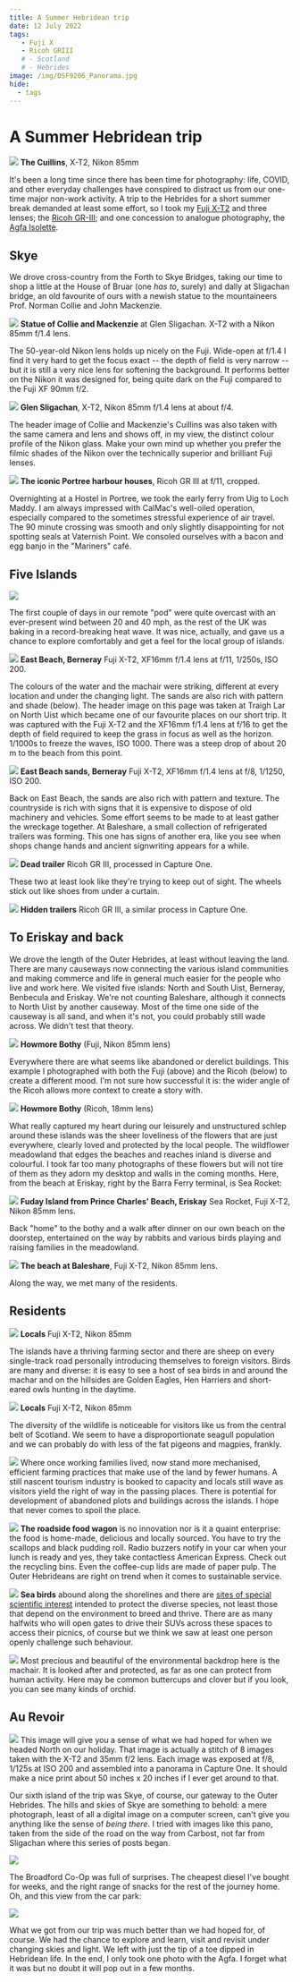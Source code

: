 ```yaml
---
title: A Summer Hebridean trip
date: 12 July 2022
tags:
   - Fuji X
   - Ricoh GRIII
   # - Scotland
   # - Hebrides
image: /img/DSF9206_Panorama.jpg
hide:
  - tags
---
```

# A Summer Hebridean trip
![](/img/DSF9085.jpg)
**The Cuillins**, X-T2, Nikon 85mm

It's been a long time since there has been time for photography: life, COVID, and other everyday challenges have conspired to distract us from our one-time major non-work activity. A trip to the Hebrides for a short summer break demanded at least some effort, so I took my [Fuji X-T2](/_cameras/fuji-x-t2.md) and three lenses; the [Ricoh GR-III](/_cameras/ricoh-gr-iii.md); and one concession to analogue photography, the [Agfa Isolette](/_cameras/afga-isolette.md).

## Skye

We drove cross-country from the Forth to Skye Bridges, taking our time to shop a little at the House of Bruar (one *has to*, surely) and dally at Sligachan bridge, an old favourite of ours with a newish statue to the mountaineers Prof. Norman Collie and John Mackenzie.

![](/img/DSF9090.jpg)
**Statue of Collie and Mackenzie** at Glen Sligachan. X-T2 with a Nikon 85mm f/1.4 lens.

The 50-year-old Nikon lens holds up nicely on the Fuji. Wide-open at f/1.4 I find it very hard to get the focus exact -- the depth of field is very narrow -- but it is still a very nice lens for softening the background. It performs better on the Nikon it was designed for, being quite dark on the Fuji compared to the Fuji XF 90mm f/2.

![](/img/DSF9086.jpg)
**Glen Sligachan**, X-T2, Nikon 85mm f/1.4 lens at about f/4.

The header image of Collie and Mackenzie's Cuillins was also taken with the same camera and lens and shows off, in my view, the distinct colour profile of the Nikon glass. Make your own mind up whether you prefer the filmic shades of the Nikon over the technically superior and brilliant Fuji lenses.

![](/img/R0001279.jpg)
**The iconic Portree harbour houses**, Ricoh GR III at f/11, cropped.

Overnighting at a Hostel in Portree, we took the early ferry from Uig to Loch Maddy. I am always impressed with CalMac's well-oiled operation, especially compared to the sometimes stressful experience of air travel. The 90 minute crossing was smooth and only slightly disappointing for not spotting seals at Vaternish Point. We consoled ourselves with a bacon and egg banjo in the "Mariners" café.

## Five Islands
![](/img/DSF9112.jpg)

The first couple of days in our remote "pod" were quite overcast with an ever-present wind between 20 and 40 mph, as the rest of the UK was baking in a record-breaking heat wave. It was nice, actually, and gave us a chance to explore comfortably and get a feel for the local group of islands. 

![](/img/DSF9100.jpg)
**East Beach, Berneray** Fuji X-T2, XF16mm f/1.4 lens at f/11, 1/250s, ISO 200.

The colours of the water and the machair were striking, different at every location and under the changing light. The sands are also rich with pattern and shade (below). The header image on this page was taken at Traigh Lar on North Uist which became one of our favourite places on our short trip. It was captured with the Fuji X-T2 and the XF16mm f/1.4 lens at f/16 to get the depth of field required to keep the grass in focus as well as the horizon. 1/1000s to freeze the waves, ISO 1000. There was a steep drop of about 20 m to the beach from this point.

![](/img/DSF9095.jpg)
**East Beach sands, Berneray** Fuji X-T2, XF16mm f/1.4 lens at f/8, 1/1250, ISO 200.

Back on East Beach, the sands are also rich with pattern and texture. The countryside is rich with signs that it is expensive to dispose of old machinery and vehicles. Some effort seems to be made to at least gather the wreckage together. At Baleshare, a small collection of refrigerated trailers was forming. This one has signs of another era, like you see when shops change hands and ancient signwriting appears for a while.

![](/img/R0001290.jpg)
**Dead trailer** Ricoh GR III, processed in Capture One.

These two at least look like they're trying to keep out of sight. The wheels stick out like shoes from under a curtain.

![](/img/R0001293.jpg)
**Hidden trailers** Ricoh GR III, a similar process in Capture One.

## To Eriskay and back

We drove the length of the Outer Hebrides, at least without leaving the land. There are many causeways now connecting the various island communities and making commerce and life in general much easier for the people who live and work here. We visited five islands: North and South Uist, Berneray, Benbecula and Eriskay. We're not counting Baleshare, although it connects to North Uist by another causeway. Most of the time one side of the causeway is all sand, and when it's not, you could probably still wade across. We didn't test that theory.

![](/img/DSF9117.jpg)
**Howmore Bothy** (Fuji, Nikon 85mm lens)

Everywhere there are what seems like abandoned or derelict buildings. This example I photographed with both the Fuji (above) and the Ricoh (below) to create a different mood. I'm not sure how successful it is: the wider angle of the Ricoh allows more context to create a story with.

![](/img/R0001294.jpg)
**Howmore Bothy** (Ricoh, 18mm lens)

What really captured my heart during our leisurely and unstructured schlep around these islands was the sheer loveliness of the flowers that are just everywhere, clearly loved and protected by the local people. The wildflower meadowland that edges the beaches and reaches inland is diverse and colourful. I took far too many photographs of these flowers but will not tire of them as they adorn my desktop and walls in the coming months. Here, from the beach at Eriskay, right by the Barra Ferry terminal, is Sea Rocket:

![](/img/DSF9127.jpg)
**Fuday Island from Prince Charles' Beach, Eriskay** Sea Rocket, Fuji X-T2, Nikon 85mm lens.

Back "home" to the bothy and a walk after dinner on our own beach on the doorstep, entertained on the way by rabbits and various birds playing and raising families in the meadowland.

![](/img/DSF9140.jpg)
**The beach at Baleshare**, Fuji X-T2, Nikon 85mm lens.

Along the way, we met many of the residents.

## Residents

![](/img/DSF9159.jpg)
**Locals** Fuji X-T2, Nikon 85mm

The islands have a thriving farming sector and there are sheep on every single-track road personally introducing themselves to foreign visitors. Birds are many and diverse: it is easy to see a host of sea birds in and around the machar and on the hillsides are Golden Eagles, Hen Harriers and short-eared owls hunting in the daytime.

<!-- Local drivers are used to them and know how much care is required: visitors must err on the side of caution or display the appropriate yellow sticker in the back window to warn other road users. -->

![](/img/DSF9157.jpg)
**Locals** Fuji X-T2, Nikon 85mm

The diversity of the wildlife is noticeable for visitors like us from the central belt of Scotland. We seem to have a disproportionate seagull population and we can probably do with less of the fat pigeons and magpies, frankly.

![](/img/DSF9149.jpg)
Where once working families lived, now stand more mechanised, efficient farming practices that make use of the land by fewer humans. A still nascent tourism industry is booked to capacity and locals still wave as visitors yield the right of way in the passing places. There is potential for development of abandoned plots and buildings across the islands. I hope that never comes to spoil the place.

![](/img/R0001301.jpg)
**The roadside food wagon** is no innovation nor is it a quaint enterprise: the food is home-made, delicious and locally sourced. You have to try the scallops and black pudding roll. Radio buzzers notify in your car when your lunch is ready and yes, they take contactless American Express. Check out the recycling bins. Even the coffee-cup lids are made of paper pulp. The Outer Hebrideans are right on trend when it comes to sustainable service.

![](/img/DSF9180.jpg)
**Sea birds** abound along the shorelines and there are [sites of special scientific interest](https://en.wikipedia.org/wiki/List_of_Sites_of_Special_Scientific_Interest_in_Western_Isles_South) intended to protect the diverse species, not least those that depend on the environment to breed and thrive. There are as many halfwits who will open gates to drive their SUVs across these spaces to access their picnics, of course but we think we saw at least one person openly challenge such behaviour.

![](/img/DSF9166.jpg)
Most precious and beautiful of the environmental backdrop here is the machair. It is looked after and protected, as far as one can protect from human activity. Here may be common buttercups and clover but if you look, you can see many kinds of orchid.

## Au Revoir

![](/img/DSF9206_Panorama.jpg)
This image will give you a sense of what we had hoped for when we headed North on our holiday. That image is actually a stitch of 8 images taken with the X-T2 and 35mm f/2 lens. Each image was exposed at f/8, 1/125s at ISO 200 and assembled into a panorama in Capture One. It should make a nice print about 50 inches x 20 inches if I ever get around to that.

Our sixth island of the trip was Skye, of course, our gateway to the Outer Hebrides. The hills and skies of Skye are something to behold: a mere photograph, least of all a digital image on a computer screen, can't give you anything like the sense of *being there*. I tried with images like this pano, taken from the side of the road on the way from Carbost, not far from Sligachan where this series of posts began.

![](/img/DSF9283_Panorama.jpg)

The Broadford Co-Op was full of surprises. The cheapest diesel I've bought for weeks, and the right range of snacks for the rest of the journey home. Oh, and this view from the car park:

![](/img/DSF9289_Panorama.jpg)

What we got from our trip was much better than we had hoped for, of course. We had the chance to explore and learn, visit and revisit under changing skies and light. We left with just the tip of a toe dipped in Hebridean life. In the end, I only took one photo with the Agfa. I forget what it was but no doubt it will pop out in a few months.